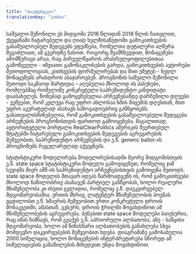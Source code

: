```yaml
---
title: "თავფურცელი"
translationKey: "index"
---
```


საშუალო შეწონილი
ეს მიდგომა 2016 წლიდან 2018 წლის ჩათვლით, ქვეყანაში ჩატარებული და ღიად ხელმისაწვდომი გამოკითხვების გასაშუალოებულ შედეგებს ეფუძნება, რომელთა დეტალური აღწერა შეგიძლიათ, ამ გვერდზე ნახოთ. როგორც შეამჩნევდით, მონაცემები ამომწურავი არაა, რაც პირველწყაროს არასრულყოფილებითაა გამოწვეული - იშვიათი გამონაკლისების გარდა, გამოკითხვების ავტორები მეთოდოლოგიას, კითხვების ფორმულირებას და მით უმეტეს - ნედლ მონაცემებს არასდროს ასაჯაროებენ. პროგნოზის საშუალო შეწონილი მეთოდი საკმაოდ მარტივია - აღებულია მხოლოდ ის პასუხები, რომლებმაც რომელიმე კონკრეტული საპრეზიდენტო კანდიდატი დაასახელეს. წონებად გამოყენებულია არჩევნებამდე დარჩენილი დღეები - ვუშვებთ, რომ კვლევა რაც უფრო ახლოსაა ხმის მიცემის დღესთან, მით უფრო აკურატულად ასახავს საზოგადოებრივ განწყობებს. გასათვალისწინებელია, რომ გამოკითხვების გასაშუალოებული შედეგები არჩევნების პროგნოზისთვის ფართოდ გამოიყენება. მაგალითად, ავტორიტეტული პორტალი RealClearPolitics ამერიკის შეერთებულ შტატებში ჩატარებული გამოკითხვების შედეგების აგრეგირების მეშვეობით, საპრეზიდენტო არჩევნების და ე.წ. generic ballot-ის პროგნოზებს რეგულარულად აქვეყნებს.

სტატისტიკური მოდელირება
მოდელირებისადმი მეორე მიდგომისთვის ე.წ. state space სტატისტიკური მოდელი გამოვიყენეთ, რომელიც ჯიმ სევიჯმა მიერ აშშ-ის საპრეზიდენტო არჩევნებისთვის გამოიყენა მეთოდს. state space მოდელის მთავარ იდეას წარმოადგენს ის, რომ გამოკითხვები მხოლოდ ნაწილობრივ ასახავენ პარტიულ განწყობას, ხოლო რეალური მნიშვნელობა კი ისეთი ცვლადია, რომელიც ე.წ. დაუკვირვებელ მდგომარეობაშია. ერთის მხრივ, ლატენტურ მნიშვნელობის პოვნას ვცდილობთ ე.წ. ხმაურის მეშვეობით ერთი კონკრეტული დროის მონაკვეთში, ამასთან, გვსურს, დროის ჭრილში მოვახდინოთ ამ მნიშვნელობების აგრეგირება. ბუნებით state space მოდელები ბაიესურია, რაც იმას ნიშნავს, რომ გვაქვს ე.წ. აპრიორული ალბათობა, ანუ - საწყისი მდგომარეობა, ხოლო ამ წინასწარი ალბათობების განახლება სხვა მომდევნო დაკვირვებების მეშვეობით ხდება. დიაგრამაზე გამოსახულია 2000 სიმულაცია, ხოლო მონაცემების ინტერპრეტირება სწორედ ამ სიმულაციების განაწილების მიხედვით უნდა მოვახდინოთ.